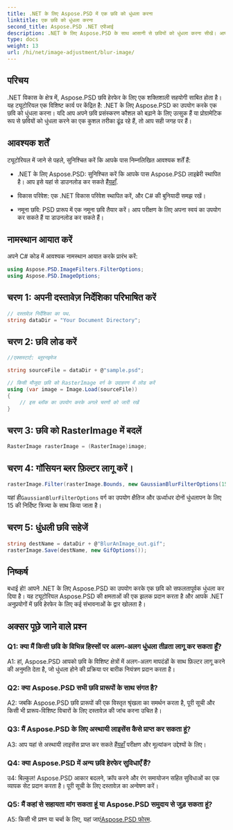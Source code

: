 ```yaml
---
title: .NET के लिए Aspose.PSD में एक छवि को धुंधला करना
linktitle: एक छवि को धुंधला करना
second_title: Aspose.PSD .NET एपीआई
description: .NET के लिए Aspose.PSD के साथ आसानी से छवियों को धुंधला करना सीखें। आपके C# प्रोजेक्ट्स में निर्बाध छवि हेरफेर के लिए चरण-दर-चरण मार्गदर्शिका।
type: docs
weight: 13
url: /hi/net/image-adjustment/blur-image/
---
```

## परिचय

.NET विकास के क्षेत्र में, Aspose.PSD छवि हेरफेर के लिए एक शक्तिशाली सहयोगी साबित होता है। यह ट्यूटोरियल एक विशिष्ट कार्य पर केंद्रित है: .NET के लिए Aspose.PSD का उपयोग करके एक छवि को धुंधला करना। यदि आप अपने छवि प्रसंस्करण कौशल को बढ़ाने के लिए उत्सुक हैं या प्रोग्रामेटिक रूप से छवियों को धुंधला करने का एक कुशल तरीका ढूंढ रहे हैं, तो आप सही जगह पर हैं।

## आवश्यक शर्तें

ट्यूटोरियल में जाने से पहले, सुनिश्चित करें कि आपके पास निम्नलिखित आवश्यक शर्तें हैं:

-  .NET के लिए Aspose.PSD: सुनिश्चित करें कि आपके पास Aspose.PSD लाइब्रेरी स्थापित है। आप इसे यहां से डाउनलोड कर सकते हैं[यहाँ](https://releases.aspose.com/psd/net/).

- विकास परिवेश: एक .NET विकास परिवेश स्थापित करें, और C# की बुनियादी समझ रखें।

- नमूना छवि: PSD प्रारूप में एक नमूना छवि तैयार करें। आप परीक्षण के लिए अपना स्वयं का उपयोग कर सकते हैं या डाउनलोड कर सकते हैं।

## नामस्थान आयात करें

अपने C# कोड में आवश्यक नामस्थान आयात करके प्रारंभ करें:

```csharp
using Aspose.PSD.ImageFilters.FilterOptions;
using Aspose.PSD.ImageOptions;
```

## चरण 1: अपनी दस्तावेज़ निर्देशिका परिभाषित करें

```csharp
// दस्तावेज़ निर्देशिका का पथ.
string dataDir = "Your Document Directory";
```

## चरण 2: छवि लोड करें

```csharp
//एक्सस्टार्ट: ब्लूरनइमेज

string sourceFile = dataDir + @"sample.psd";

// किसी मौजूदा छवि को RasterImage वर्ग के उदाहरण में लोड करें
using (var image = Image.Load(sourceFile))
{
    // इस ब्लॉक का उपयोग करके अगले चरणों को जारी रखें
}
```

## चरण 3: छवि को RasterImage में बदलें

```csharp
RasterImage rasterImage = (RasterImage)image;
```

## चरण 4: गॉसियन ब्लर फ़िल्टर लागू करें।

```csharp
rasterImage.Filter(rasterImage.Bounds, new GaussianBlurFilterOptions(15, 15));
```

 यहां ही`GaussianBlurFilterOptions` वर्ग का उपयोग क्षैतिज और ऊर्ध्वाधर दोनों धुंधलापन के लिए 15 की निर्दिष्ट त्रिज्या के साथ किया जाता है।

## चरण 5: धुंधली छवि सहेजें

```csharp
string destName = dataDir + @"BlurAnImage_out.gif";
rasterImage.Save(destName, new GifOptions());
```

## निष्कर्ष

बधाई हो! आपने .NET के लिए Aspose.PSD का उपयोग करके एक छवि को सफलतापूर्वक धुंधला कर दिया है। यह ट्यूटोरियल Aspose.PSD की क्षमताओं की एक झलक प्रदान करता है और आपके .NET अनुप्रयोगों में छवि हेरफेर के लिए कई संभावनाओं के द्वार खोलता है।

## अक्सर पूछे जाने वाले प्रश्न

### Q1: क्या मैं किसी छवि के विभिन्न हिस्सों पर अलग-अलग धुंधला तीव्रता लागू कर सकता हूँ?

A1: हां, Aspose.PSD आपको छवि के विशिष्ट क्षेत्रों में अलग-अलग मापदंडों के साथ फ़िल्टर लागू करने की अनुमति देता है, जो धुंधला होने की प्रक्रिया पर बारीक नियंत्रण प्रदान करता है।

### Q2: क्या Aspose.PSD सभी छवि प्रारूपों के साथ संगत है?

A2: जबकि Aspose.PSD छवि प्रारूपों की एक विस्तृत श्रृंखला का समर्थन करता है, पूरी सूची और किसी भी प्रारूप-विशिष्ट विचारों के लिए दस्तावेज़ की जांच करना उचित है।

### Q3: मैं Aspose.PSD के लिए अस्थायी लाइसेंस कैसे प्राप्त कर सकता हूं?

 A3: आप यहां से अस्थायी लाइसेंस प्राप्त कर सकते हैं[यहाँ](https://purchase.aspose.com/temporary-license/) परीक्षण और मूल्यांकन उद्देश्यों के लिए।

### Q4: क्या Aspose.PSD में अन्य छवि हेरफेर सुविधाएँ हैं?

उ4: बिल्कुल! Aspose.PSD आकार बदलने, क्रॉप करने और रंग समायोजन सहित सुविधाओं का एक व्यापक सेट प्रदान करता है। पूरी सूची के लिए दस्तावेज़ का अन्वेषण करें।

### Q5: मैं कहां से सहायता मांग सकता हूं या Aspose.PSD समुदाय से जुड़ सकता हूं?

 A5: किसी भी प्रश्न या चर्चा के लिए, यहां जाएं[Aspose.PSD फोरम](https://forum.aspose.com/c/psd/34).